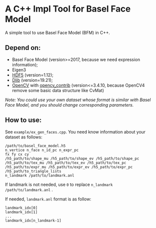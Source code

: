 # A C++ Impl Tool for Basel Face Model

A simple tool to use Basel Face Model (BFM) in C++. 

## Depend on:

* Basel Face Model (version>=2017, because we need expression information);
* Eigen3
* [HDF5](https://www.hdfgroup.org/downloads/hdf5) (version=1.12);
* [Dlib](http://dlib.net/) (version=19.21);
* [OpenCV](https://github.com/opencv/opencv) with [opencv_contrib](https://github.com/opencv/opencv_contrib) (version<=3.4.10, because OpenCV4 remove some basic data structure like CvMat)

*Note: You could use your own dataset whose format is similar with Basel Face Model, and you should change corresponding parameters.*

## How to use:

See `example/ex_gen_faces.cpp`. You need know information about your dataset as follows:

```
/path/to/basel_face_model.h5
n_vertice n_face n_id_pc n_expr_pc
fx fy cx cy
/h5_path/to/shape_mu /h5_path/to/shape_ev /h5_path/to/shape_pc
/h5_path/to/tex_mu /h5_path/to/tex_ev /h5_path/to/tex_pc
/h5_path/to/expr_mu /h5_path/to/expr_ev /h5_path/to/expr_pc
/h5_path/to_triangle_lists
n_landmark /path/to/landmark.anl
```

If landmark is not needed, use `0` to replace `n_landmark /path/to/landmark.anl`  .

If needed, `landmark.anl` format is as follow:

```
landmark_idx[0] 
landmark_idx[1]
...
landmark_idx[n_landmark-1]
```

